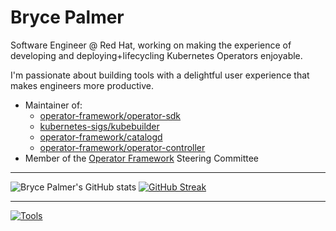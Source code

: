 # Bryce Palmer

Software Engineer @ Red Hat, working on making the experience of developing and deploying+lifecycling Kubernetes Operators enjoyable.

I'm passionate about building tools with a delightful user experience that makes engineers more productive.

- Maintainer of:
    - [operator-framework/operator-sdk](https://github.com/operator-framework/operator-sdk)
    - [kubernetes-sigs/kubebuilder](https://github.com/kubernetes-sigs/kubebuilder)
    - [operator-framework/catalogd](https://github.com/operator-framework/catalogd)
    - [operator-framework/operator-controller](https://github.com/operator-framework/operator-controller)
- Member of the [Operator Framework](https://github.com/operator-framework) Steering Committee

---

![Bryce Palmer's GitHub stats](https://github-readme-stats.vercel.app/api?username=everettraven&show_icons=true&theme=nord)
[![GitHub Streak](https://streak-stats.demolab.com/?user=everettraven&theme=nord)](https://git.io/streak-stats)

---

[![Tools](https://skillicons.dev/icons?i=go,docker,kubernetes,git,github,githubactions,vscode,openshift,md,raspberrypi&theme=dark)](https://skillicons.dev)

